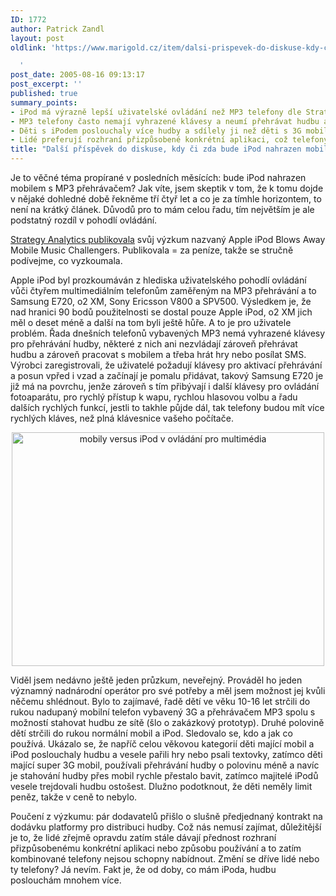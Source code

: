 ```yaml
---
ID: 1772
author: Patrick Zandl
layout: post
oldlink: 'https://www.marigold.cz/item/dalsi-prispevek-do-diskuse-kdy-ci-zda-bude-ipod-nahrazen-mobilem

  '
post_date: 2005-08-16 09:13:17
post_excerpt: ''
published: true
summary_points:
- iPod má výrazně lepší uživatelské ovládání než MP3 telefony dle Strategy Analytics.
- MP3 telefony často nemají vyhrazené klávesy a neumí přehrávat hudbu a pracovat současně.
- Děti s iPodem poslouchaly více hudby a sdílely ji než děti s 3G mobilem.
- Lidé preferují rozhraní přizpůsobené konkrétní aplikaci, což telefony zatím nenabízí.
title: "Další příspěvek do diskuse, kdy či zda bude iPod nahrazen mobilem"
---
```


<p>Je to věčné téma propírané v posledních měsících: bude iPod nahrazen mobilem s MP3 přehrávačem? Jak víte, jsem skeptik v tom, že k tomu dojde v nějaké dohledné době řekněme tří čtyř let a co je za tímhle horizontem, to  není na krátký článek. Důvodů pro to mám celou řadu, tím největším je ale podstatný rozdíl v pohodlí ovládání. </p>

<p><a href="http://www.strategyanalytics.com/press/PR00200.htm">Strategy Analytics publikovala</a> svůj výzkum nazvaný Apple iPod Blows Away Mobile Music Challengers. Publikovala = za peníze, takže se stručně podívejme, co vyzkoumala. </p>

<p>Apple iPod byl prozkoumáván z hlediska uživatelského pohodlí ovládání vůči čtyřem multimediálním telefonům zaměřeným na MP3 přehrávání a to Samsung E720, o2 XM, Sony Ericsson V800 a SPV500. Výsledkem je, že nad hranici 90 bodů použitelnosti se dostal pouze Apple iPod, o2 XM jich měl o deset méně a další na tom byli ještě hůře. A to je pro uživatele problém. Řada dnešních telefonů vybavených MP3 nemá vyhrazené klávesy pro přehrávání hudby, některé z nich ani nezvládají zároveň přehrávat hudbu a zároveň pracovat s mobilem a třeba hrát hry nebo posílat SMS. Výrobci zaregistrovali, že uživatelé požadují klávesy pro aktivací přehrávání a posun vpřed i vzad a začínají je pomalu přidávat, takový Samsung E720 je již má na povrchu, jenže zároveň s tím přibývají i další klávesy pro ovládání fotoaparátu, pro rychlý přístup k wapu, rychlou hlasovou volbu a řadu dalších rychlých funkcí, jestli to takhle půjde dál, tak telefony budou mít více rychlých kláves, než plná klávesnice vašeho počítače. </p>

<p><center><img src="/wp-content/uploads/20050816-samobily.jpg" alt="mobily versus iPod v ovládání pro multimédia" width="500" height="374" /></center></p>

<p>Viděl jsem nedávno ještě jeden průzkum, neveřejný. Prováděl ho jeden významný nadnárodní operátor pro své potřeby a měl jsem možnost jej kvůli něčemu shlédnout. Bylo to zajímavé, řadě dětí ve věku 10-16 let strčili do rukou nadupaný mobilní telefon vybavený 3G a přehrávačem MP3 spolu s možností stahovat hudbu ze sítě (šlo o zakázkový prototyp). Druhé polovině dětí strčili do rukou normální mobil a iPod. Sledovalo se, kdo a jak co používá. Ukázalo se, že napříč celou věkovou kategorií děti mající mobil a iPod poslouchaly hudbu a vesele pařili hry nebo psali textovky, zatímco děti mající super 3G mobil, používali přehrávání hudby o polovinu méně a navíc je stahování hudby přes mobil rychle přestalo bavit, zatímco majitelé iPodů vesele trejdovali hudbu ostošest. Dlužno podotknout, že děti neměly limit peněz, takže v ceně to nebylo. </p>

<p>Poučení z výzkumu: pár dodavatelů přišlo o slušně předjednaný kontrakt na dodávku platformy pro distribuci hudby. Což nás nemusí zajímat, důležitější je to, že lidé zřejmě opravdu zatím stále dávají přednost rozhraní přizpůsobenému konkrétní aplikaci nebo způsobu používání a to zatím kombinované telefony nejsou schopny nabídnout. Změní se dříve lidé nebo ty telefony? Já nevím. Fakt je, že od doby, co mám iPoda, hudbu poslouchám mnohem více.
</p>